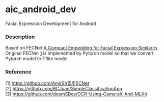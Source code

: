 # aic_android_dev

Facial Expression Development for Android <br>

### Description
Based on FECNet [A Compact Embedding for Facial Expression Similarity](http://openaccess.thecvf.com/content_CVPR_2019/papers/Vemulapalli_A_Compact_Embedding_for_Facial_Expression_Similarity_CVPR_2019_paper.pdf). <br>
Original FECNet [1](https://github.com/AmirSh15/FECNet) is implemented by Pytorch model so that we convert Pytorch model to Tflite model.

### Reference
[1] https://github.com/AmirSh15/FECNet <br>
[2] https://github.com/BCJuan/SimpleClassificationApp <br>
[3] https://github.com/doomSDey/OCR-Using-CameraX-And-MLKit <br>